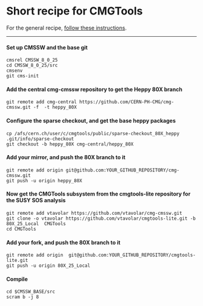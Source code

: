# Short recipe for CMGTools 

For the general recipe, [follow these instructions](https://twiki.cern.ch/twiki/bin/view/CMS/CMGToolsReleasesExperimental).

--------------

#### Set up CMSSW and the base git

```
cmsrel CMSSW_8_0_25
cd CMSSW_8_0_25/src
cmsenv
git cms-init
```

#### Add the central cmg-cmssw repository to get the Heppy 80X branch

```
git remote add cmg-central https://github.com/CERN-PH-CMG/cmg-cmssw.git -f  -t heppy_80X
```

#### Configure the sparse checkout, and get the base heppy packages

```
cp /afs/cern.ch/user/c/cmgtools/public/sparse-checkout_80X_heppy .git/info/sparse-checkout
git checkout -b heppy_80X cmg-central/heppy_80X
```

#### Add your mirror, and push the 80X branch to it

```
git remote add origin git@github.com:YOUR_GITHUB_REPOSITORY/cmg-cmssw.git
git push -u origin heppy_80X
```

#### Now get the CMGTools subsystem from the cmgtools-lite repository for the SUSY SOS analysis

```
git remote add vtavolar https://github.com/vtavolar/cmg-cmssw.git
git clone -o vtavolar https://github.com/vtavolar/cmgtools-lite.git -b  80X_25_Local  CMGTools
cd CMGTools
```

#### Add your fork, and push the 80X branch to it

```
git remote add origin  git@github.com:YOUR_GITHUB_REPOSITORY/cmgtools-lite.git
git push -u origin 80X_25_Local 
```

#### Compile

```
cd $CMSSW_BASE/src
scram b -j 8
```
